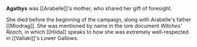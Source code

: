 **Agathys** was [[Arabelle]]'s mother, who shared her gift of foresight.

She died before the beginning of the campaign, along with Arabelle's father [[Miodrag]]. She was mentioned by name in the lore document *Witches' Reach*, in which [[Hilda]] speaks to how she was extremely well-respected in [[Vallaki]]'s Lower Gallows.